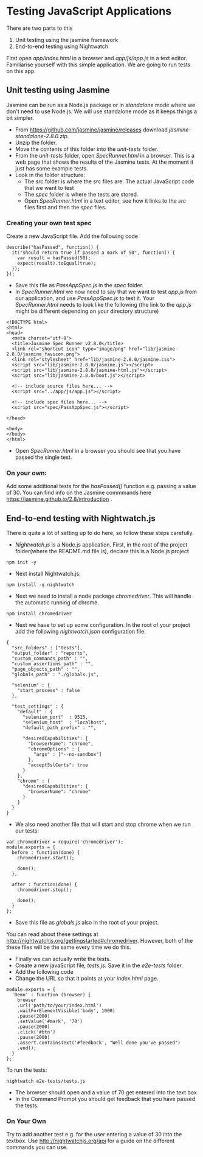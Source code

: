 # Testing JavaScript Applications

There are two parts to this 

1. Unit testing using the jasmine framework
2. End-to-end testing using Nightwatch

First open *app/index.html* in a browser and *app/js/app.js* in a text editor. Familiarise yourself with this simple application. We are going to run tests on this app.

## Unit testing using Jasmine
Jasmine can be run as a Node.js package or in *standalone* mode where we don't need to use Node.js. We will use standalone mode as it keeps things a bit simpler. 
* From https://github.com/jasmine/jasmine/releases download *jasmine-standalone-2.8.0.zip*.
* Unzip the folder.
* Move the contents of this folder into the *unit-tests* folder.   
* From the *unit-tests* folder, open *SpecRunner.html* in a browser. This is a web page that shows the results of the Jasmine tests. At the moment it just has some example tests. 
* Look in the folder structure:
    * The *src* folder is where the src files are. The actual JavaScript code that we want to test
    * The *spec* folder is where the tests are stored. 
    * Open *SpecRunner.html* in a text editor, see how it links to the *src* files first and then the *spec* files. 

### Creating your own test spec
Create a new JavaScript file. Add the following code
```
describe("hasPassed", function() {
  it("should return true if passed a mark of 50", function() {
    var result = hasPassed(50);
    expect(result).toEqual(true);
  });
});
```
* Save this file as *PassAppSpec.js* in the *spec* folder. 
* In *SpecRunner.html* we now need to say that we want to test *app.js* from our application, and use *PassAppSpec.js* to test it. Your *SpecRunner.html* needs to look like the following (the link to the *app.js* might be different depending on your directory structure)

```
<!DOCTYPE html>
<html>
<head>
  <meta charset="utf-8">
  <title>Jasmine Spec Runner v2.8.0</title>
  <link rel="shortcut icon" type="image/png" href="lib/jasmine-2.8.0/jasmine_favicon.png">
  <link rel="stylesheet" href="lib/jasmine-2.8.0/jasmine.css">
  <script src="lib/jasmine-2.8.0/jasmine.js"></script>
  <script src="lib/jasmine-2.8.0/jasmine-html.js"></script>
  <script src="lib/jasmine-2.8.0/boot.js"></script>
  
  <!-- include source files here... -->
  <script src="../app/js/app.js"></script>

  <!-- include spec files here... -->
  <script src="spec/PassAppSpec.js"></script>

</head>

<body>
</body>
</html>
```
* Open *SpecRunner.html* in a browser you should see that you have passed the single test. 

### On your own:
Add some additional tests for the *hasPassed()* function e.g. passing a value of 30. You can find info on the Jasmine commmands here https://jasmine.github.io/2.8/introduction .

## End-to-end testing with Nightwatch.js

There is quite a lot of setting up to do here, so follow these steps carefully. 

* *Nightwatch.js* is a Node.js application. First, in the root of the project  folder(where the README.md file is), declare this is a Node.js project

```
npm init -y
```

* Next install Nightwatch.js:
```
npm install -g nightwatch
```

* Next we need to install a node package *chromedriver*. This will handle the automatic running of chrome.

```
npm install chromedriver
```

* Next we have to set up some configuration. In the root of your project add the following *nightwatch.json* configuration file.
```
{
  "src_folders" : ["tests"],
  "output_folder" : "reports",
  "custom_commands_path" : "",
  "custom_assertions_path" : "",
  "page_objects_path" : "",
  "globals_path" : "./globals.js",

  "selenium" : {
    "start_process" : false
  },

  "test_settings" : {
    "default" : {
      "selenium_port"  : 9515,
      "selenium_host"  : "localhost",
      "default_path_prefix" : "",

      "desiredCapabilities": {
        "browserName": "chrome",
        "chromeOptions" : {
          "args" : ["--no-sandbox"]
        },
        "acceptSslCerts": true
      }
    },
    "chrome" : {
      "desiredCapabilities": {
        "browserName": "chrome"
      }
    }
  }
}
```
* We also need another file that will start and stop chrome when we run our tests:
```
var chromedriver = require('chromedriver');
module.exports = {
  before : function(done) {
    chromedriver.start();

    done();
  },

  after : function(done) {
    chromedriver.stop();

    done();
  }
}; 
```
* Save this file as *globals.js* also in the root of your project. 

You can read about these settings at http://nightwatchjs.org/gettingstarted#chromedriver. However, both of the these files will be the same every time we do this. 

* Finally we can actually write the tests. 
* Create a new javaScript file, *tests.js*. Save it in the *e2e-tests* folder.
* Add the following code
* Change the URL so that it points at your *index.html* page. 

```
module.exports = {
  'Demo' : function (browser) {
    browser
    .url('path/to/your/index.html')
    .waitForElementVisible('body', 1000)
    .pause(2000)
    .setValue('#mark', '70')
    .pause(2000)
    .click('#btn')
    .pause(2000)
    .assert.containsText('#feedback', "Well done you've passed")
    .end();
  }
};
```
To run the tests:
```
nightwatch e2e-tests/tests.js
```
* The browser should open and a value of 70 get entered into the text box
* In the Command Prompt you should get feedback that you have passed the tests. 

### On Your Own
Try to add another test e.g. for the user entering a value of 30 into the textbox. Use http://nightwatchjs.org/api for a guide on the different commands you can use. 
